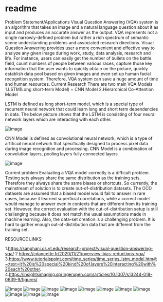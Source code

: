 # readme
Problem Statement/Applications
Visual Question Answering (VQA) system is an algorithm that takes an image and a natural language question about it as input and produces an accurate answer as the output. VQA represents not a single narrowly-defined problem but rather a rich spectrum of semantic scene understanding problems and associated research directions.
	Visual Question Answering provides user a more convenient and effective way to analyze any given image during work, study, data analysis, research and life. For instance, users can easily get the number of bullets on the battle field, count numbers of people between various races, capture those key information that the user wants to quickly obtain on the picture, quickly establish data pool based on given images and even set up human facial recognition system. Therefore, VQA system can save a huge amount of time and human resources.
Current Research
There are two main VQA Models
1.LSTM(Long short-term Model) + CNN Model
2.Hierarchical Co-Attention Model

LSTM is defined as long short-term model, which is a special type of recurrent neural network that could learn long and short term dependencies in data.
The below picture shows that the LSTM is consisting of four neural network layers which are interacting with each other.  

![image](https://user-images.githubusercontent.com/113282545/191381154-8a06eadf-7986-4207-a685-16daea09c4bd.png)









CNN Model is defined as convolutional neural network, which is a type of artificial neural network that specifically designed to process pixel data during image recognition and processing.
CNN Model is a combination of convolution layers, pooling layers fully connected layers

![image](https://user-images.githubusercontent.com/113282545/191381185-49756a3a-6da8-43fd-a475-71de38d6e9f6.png)


Current problem
Evaluating a VQA model correctly is a difficult problem. Testing sets always share the same distribution as the training sets. Therefore they always share the same biases or shortcuts. So currently, the mainstream of solution is to create out-of-distribution datasets. The OOD datasets are assumed that a biased model would fail to answer in rare cases, because it learned superficial correlations, while a correct model would manage to answer even in contexts that are different from its training set.
However, the correct evaluation with the out-of-distribution setup is still challenging because it does not match the usual assumptions made in machine learning. 
Also, the data-set creation is a challenging problem. It is hard to gather enough out-of-distribution data that are different from the training set.

	
RESOURCE LINKS:	

1.https://sanghani.cs.vt.edu/research-project/visual-question-answering-vqa/
2.https://cdancette.fr/2020/11/21/overview-bias-reductions-vqa/
3.https://www.tutorialspoint.com/time_series/time_series_lstm_model.htm#:~:text=It%20is%20special%20kind%20of,layers%20interacting%20with%20each%20other.
4.https://insightsimaging.springeropen.com/articles/10.1007/s13244-018-0639-9/figures/


![image](https://user-images.githubusercontent.com/113282545/208770468-4d840948-a861-4c12-816e-a277ba446378.png)
![image](https://user-images.githubusercontent.com/113282545/208770483-cd2c8a24-4681-4782-afa2-d109b88cec3b.png)
![image](https://user-images.githubusercontent.com/113282545/208770489-9587a9ea-345e-4af9-b347-64d4dc16aad8.png)
![image](https://user-images.githubusercontent.com/113282545/208770496-42381da7-ab48-444a-bd7b-9c46fad591e5.png)
![image](https://user-images.githubusercontent.com/113282545/208770501-1eb90e22-430a-4d0d-a942-5e309f248277.png)
![image](https://user-images.githubusercontent.com/113282545/208770508-c46f7c02-99a1-4779-8021-0dcabd972ffc.png)
![image](https://user-images.githubusercontent.com/113282545/208770517-10a7ac94-5b05-40ec-8fe2-b139a6a2fc1a.png)
![image](https://user-images.githubusercontent.com/113282545/208770526-1d05a4b5-9355-4bbd-a2b4-79b0ba6439db.png)
![image](https://user-images.githubusercontent.com/113282545/208770533-54a34fd9-4701-4914-9ebb-aea701145e52.png)
![image](https://user-images.githubusercontent.com/113282545/208770540-4744f5d1-3bfb-44be-885a-c421330eaf44.png)
![image](https://user-images.githubusercontent.com/113282545/208770556-591e33f9-5a8a-4a1c-ae50-7b23c832bc7e.png)
















